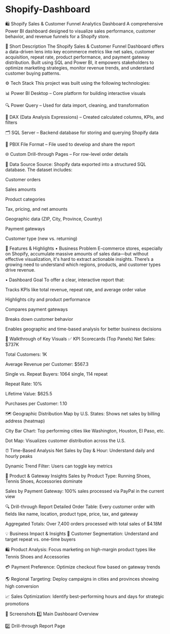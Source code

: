 # Shopify-Dashboard
🛍️ Shopify Sales & Customer Funnel Analytics Dashboard
A comprehensive Power BI dashboard designed to visualize sales performance, customer behavior, and revenue funnels for a Shopify store.

📌 Short Description
The Shopify Sales & Customer Funnel Dashboard offers a data-driven lens into key ecommerce metrics like net sales, customer acquisition, repeat rate, product performance, and payment gateway distribution. Built using SQL and Power BI, it empowers stakeholders to optimize marketing strategies, monitor revenue trends, and understand customer buying patterns.

⚙️ Tech Stack
This project was built using the following technologies:

📊 Power BI Desktop – Core platform for building interactive visuals

🔍 Power Query – Used for data import, cleaning, and transformation

🧮 DAX (Data Analysis Expressions) – Created calculated columns, KPIs, and filters

🗂️ SQL Server – Backend database for storing and querying Shopify data

📁 PBIX File Format – File used to develop and share the report

🌐 Custom Drill-through Pages – For row-level order details

🧩 Data Source
Source: Shopify data exported into a structured SQL database.
The dataset includes:

Customer orders

Sales amounts

Product categories

Tax, pricing, and net amounts

Geographic data (ZIP, City, Province, Country)

Payment gateways

Customer type (new vs. returning)

🌟 Features & Highlights
• Business Problem
E-commerce stores, especially on Shopify, accumulate massive amounts of sales data—but without effective visualization, it's hard to extract actionable insights. There’s a growing need to understand which regions, products, and customer types drive revenue.

• Dashboard Goal
To offer a clear, interactive report that:

Tracks KPIs like total revenue, repeat rate, and average order value

Highlights city and product performance

Compares payment gateways

Breaks down customer behavior

Enables geographic and time-based analysis for better business decisions

🚀 Walkthrough of Key Visuals
✅ KPI Scorecards (Top Panels)
Net Sales: $737K

Total Customers: 1K

Average Revenue per Customer: $567.3

Single vs. Repeat Buyers: 1064 single, 114 repeat

Repeat Rate: 10%

Lifetime Value: $625.5

Purchases per Customer: 1.10

🗺️ Geographic Distribution
Map by U.S. States: Shows net sales by billing address (heatmap)

City Bar Chart: Top performing cities like Washington, Houston, El Paso, etc.

Dot Map: Visualizes customer distribution across the U.S.

⏰ Time-Based Analysis
Net Sales by Day & Hour: Understand daily and hourly peaks

Dynamic Trend Filter: Users can toggle key metrics

🛒 Product & Gateway Insights
Sales by Product Type: Running Shoes, Tennis Shoes, Accessories dominate

Sales by Payment Gateway: 100% sales processed via PayPal in the current view

🔍 Drill-through Report
Detailed Order Table: Every customer order with fields like name, location, product type, price, tax, and gateway

Aggregated Totals: Over 7,400 orders processed with total sales of $4.18M

💡 Business Impact & Insights
🧠 Customer Segmentation: Understand and target repeat vs. one-time buyers

🛍️ Product Analysis: Focus marketing on high-margin product types like Tennis Shoes and Accessories

💳 Payment Preference: Optimize checkout flow based on gateway trends

🌎 Regional Targeting: Deploy campaigns in cities and provinces showing high conversion

📈 Sales Optimization: Identify best-performing hours and days for strategic promotions

📸 Screenshots
1️⃣ Main Dashboard Overview

2️⃣ Drill-through Report Page
